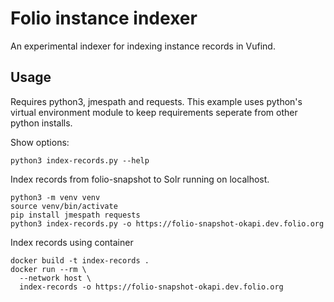 # Folio instance indexer
An experimental indexer for indexing instance records in Vufind.

## Usage
Requires python3, jmespath and requests. This example uses python's virtual environment module to keep requirements seperate from other python installs.

Show options:
```
python3 index-records.py --help
```

Index records from folio-snapshot to Solr running on localhost.
```
python3 -m venv venv
source venv/bin/activate
pip install jmespath requests
python3 index-records.py -o https://folio-snapshot-okapi.dev.folio.org
```

Index records using container
```
docker build -t index-records .
docker run --rm \
  --network host \
  index-records -o https://folio-snapshot-okapi.dev.folio.org
```
